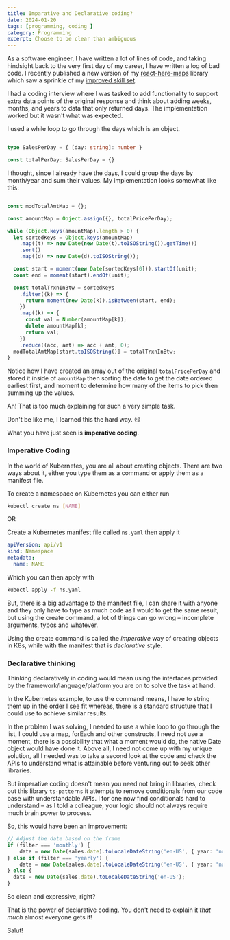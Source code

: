 ```yaml
---
title: Imparative and Declarative coding?
date: 2024-01-20
tags: [programming, coding ]
category: Programming
excerpt: Choose to be clear than ambiguous
---
```


As a software engineer, I have written a lot of lines of code, and taking hindsight back to the very first day of my career, I have written a log of bad code. I recently published a new version of my [react-here-maps](https://www.npmjs.com/package/react-here-map) library which saw a sprinkle of my [improved skill set](https://github.com/limistah/react-here-map).

I had a coding interview where I was tasked to add functionality to support extra data points of the original response and think about adding weeks, months, and years to data that only returned days. The implementation worked but it wasn't what was expected.

I used a while loop to go through the days which is an object.

```ts

type SalesPerDay = { [day: string]: number }

const totalPerDay: SalesPerDay = {}

```

I thought, since I already have the days, I could group the days by month/year and sum their values. My implementation looks somewhat like this:

```ts

const modTotalAmtMap = {};

const amountMap = Object.assign({}, totalPricePerDay);

while (Object.keys(amountMap).length > 0) {
  let sortedKeys = Object.keys(amountMap)
    .map((t) => new Date(new Date(t).toISOString()).getTime())
    .sort()
    .map((d) => new Date(d).toISOString());

  const start = moment(new Date(sortedKeys[0])).startOf(unit);
  const end = moment(start).endOf(unit);

  const totalTrxnInBtw = sortedKeys
    .filter((k) => {
      return moment(new Date(k)).isBetween(start, end);
    })
    .map((k) => {
      const val = Number(amountMap[k]);
      delete amountMap[k];
      return val;
    })
    .reduce((acc, amt) => acc + amt, 0);
  modTotalAmtMap[start.toISOString()] = totalTrxnInBtw;
}
```

Notice how I have created an array out of the original `totalPricePerDay` and stored it inside of `amountMap` then sorting the date to get the date ordered earliest first, and moment to determine how many of the items to pick then summing up the values.

Ah! That is too much explaining for such a very simple task.

Don't be like me, I learned this the hard way. :smirk:

What you have just seen is **imperative coding**.

### Imperative Coding

In the world of Kubernetes, you are all about creating objects. There are two ways about it, either you type them as a command or apply them as a manifest file.

To create a namespace on Kubernetes you can either run

```bash
kubectl create ns [NAME]
```
OR

Create a Kubernetes manifest file called `ns.yaml` then apply it
```yaml
apiVersion: api/v1
kind: Namespace
metadata:
  name: NAME
```

Which you can then apply with

```bash
kubectl apply -f ns.yaml
```

But, there is a big advantage to the manifest file, I can share it with anyone and they only have to type as much code as I would to get the same result, but using the create command, a lot of things can go wrong – incomplete arguments, typos and whatever.

Using the create command is called the *imperative* way of creating objects in K8s, while with the manifest that is *declarative* style.

### Declarative thinking
Thinking declaratively in coding would mean using the interfaces provided by the framework/language/platform you are on to solve the task at hand.

In the Kubernetes example, to use the command means, I have to string them up in the order I see fit whereas, there is a standard structure that I could use to achieve similar results.

In the problem I was solving, I needed to use a while loop to go through the list, I could use a map, forEach and other constructs, I need not use a moment, there is a possibility that what a moment would do, the native Date object would have done it. Above all, I need not come up with my unique solution, all I needed was to take a second look at the code and check the APIs to understand what is attainable before venturing out to seek other libraries.

But imperative coding doesn't mean you need not bring in libraries, check out this library `ts-patterns` it attempts to remove conditionals from our code base with understandable APIs. I for one now find conditionals hard to understand – as I told a colleague, your logic should not always require much brain power to process.

So, this would have been an improvement:
```ts
// Adjust the date based on the frame
if (filter === 'monthly') {
    date = new Date(sales.date).toLocaleDateString('en-US', { year: 'numeric', month: 'numeric' });
} else if (filter === 'yearly') {
    date = new Date(sales.date).toLocaleDateString('en-US', { year: 'numeric' });
} else {
  date = new Date(sales.date).toLocaleDateString('en-US');
}
```
So clean and expressive, right? 

That is the power of declarative coding. You don't need to explain it *that much* almost everyone gets it!


Salut!


